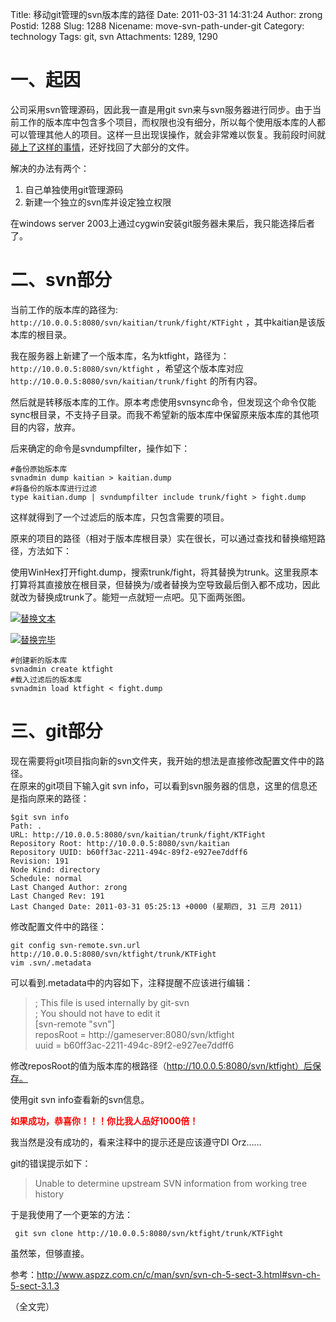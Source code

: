 Title: 移动git管理的svn版本库的路径
Date: 2011-03-31 14:31:24
Author: zrong
Postid: 1288
Slug: 1288
Nicename: move-svn-path-under-git
Category: technology
Tags: git, svn
Attachments: 1289, 1290

# 一、起因

公司采用svn管理源码，因此我一直是用git svn来与svn服务器进行同步。由于当前工作的版本库中包含多个项目，而权限也没有细分，所以每个使用版本库的人都可以管理其他人的项目。这样一旦出现误操作，就会非常难以恢复。我前段时间就 [碰上了这样的事情](http://zengrong.net/post/1286.htm "找回git svn rebase中因冲突而丢失的文件")，还好找回了大部分的文件。

解决的办法有两个：

1.  自己单独使用git管理源码
2.  新建一个独立的svn库并设定独立权限

在windows server 2003上通过cygwin安装git服务器未果后，我只能选择后者了。

# 二、svn部分

当前工作的版本库的路径为: `http://10.0.0.5:8080/svn/kaitian/trunk/fight/KTFight` ，其中kaitian是该版本库的根目录。  

我在服务器上新建了一个版本库，名为ktfight，路径为：`http://10.0.0.5:8080/svn/ktfight` ，希望这个版本库对应 `http://10.0.0.5:8080/svn/kaitian/trunk/fight` 的所有内容。  

然后就是转移版本库的工作。原本考虑使用svnsync命令，但发现这个命令仅能sync根目录，不支持子目录。而我不希望新的版本库中保留原来版本库的其他项目的内容，放弃。  

后来确定的命令是svndumpfilter，操作如下：<!--more-->

``` shell
#备份原始版本库
svnadmin dump kaitian > kaitian.dump
#将备份的版本库进行过滤
type kaitian.dump | svndumpfilter include trunk/fight > fight.dump
```

这样就得到了一个过滤后的版本库，只包含需要的项目。  

原来的项目的路径（相对于版本库根目录）实在很长，可以通过查找和替换缩短路径，方法如下：  

使用WinHex打开fight.dump，搜索trunk/fight，将其替换为trunk。这里我原本打算将其直接放在根目录，但替换为/或者替换为空导致最后倒入都不成功，因此就改为替换成trunk了。能短一点就短一点吧。见下面两张图。

[![](/wp-content/uploads/2011/03/replace_txt.png "替换文本")](/wp-content/uploads/2011/03/replace_txt.png)

[![](/wp-content/uploads/2011/03/replace_done.png "替换完毕")](/wp-content/uploads/2011/03/replace_done.png)

``` shell
#创建新的版本库
svnadmin create ktfight
#载入过滤后的版本库
svnadmin load ktfight < fight.dump
```

# 三、git部分

现在需要将git项目指向新的svn文件夹，我开始的想法是直接修改配置文件中的路径。  
在原来的git项目下输入git svn
info，可以看到svn服务器的信息，这里的信息还是指向原来的路径：

``` shell
$git svn info
Path: .
URL: http://10.0.0.5:8080/svn/kaitian/trunk/fight/KTFight
Repository Root: http://10.0.0.5:8080/svn/kaitian
Repository UUID: b60ff3ac-2211-494c-89f2-e927ee7ddff6
Revision: 191
Node Kind: directory
Schedule: normal
Last Changed Author: zrong
Last Changed Rev: 191
Last Changed Date: 2011-03-31 05:25:13 +0000 (星期四, 31 三月 2011)
```

修改配置文件中的路径：

``` shell
git config svn-remote.svn.url http://10.0.0.5:8080/svn/ktfight/trunk/KTFight
vim .svn/.metadata
```

可以看到.metadata中的内容如下，注释提醒不应该进行编辑：

> ; This file is used internally by git-svn  
>  ; You should not have to edit it  
>  [svn-remote "svn"]  
>  reposRoot = http://gameserver:8080/svn/ktfight  
>  uuid = b60ff3ac-2211-494c-89f2-e927ee7ddff6

修改reposRoot的值为版本库的根路径（http://10.0.0.5:8080/svn/ktfight）后保存。  

使用git svn info查看新的svn信息。  

<span style="color: #ff0000;">**如果成功，恭喜你！！！你比我人品好1000倍！**</span>  

我当然是没有成功的，看来注释中的提示还是应该遵守DI Orz……  

git的错误提示如下：

> Unable to determine upstream SVN information from working tree history

于是我使用了一个更笨的方法：

``` shell
 git svn clone http://10.0.0.5:8080/svn/ktfight/trunk/KTFight
```

虽然笨，但够直接。


参考：<http://www.aspzz.com.cn/c/man/svn/svn-ch-5-sect-3.html#svn-ch-5-sect-3.1.3>

（全文完）

